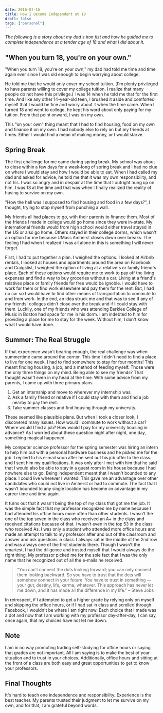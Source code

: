 ```yaml
---
date: 2016-07-16
title: How I Became Independent at 18
draft: false
tags: ["personal"]
---
```


*The following is a story about my dad's iron fist and how he guided me to complete independence at a tender age of 18 and what I did about it.*
 
## "When you turn 18, you're on your own."

"When you turn 18, you're on your own," my dad had told me time and time again ever since I was old enough to begin worrying about college.

He told me that he would only cover my school tuition. (I'm plenty privileged to have parents willing to cover my college tuition. I realize that many people do not have this privilege.) I was 14 when he told me that for the first time. And like any other 14-year-old teen, I brushed it aside and comforted myself that I would be fine and worry about it when the time came. When I turned 18 and went to college, he kept his word about only paying for my tuition. From that point onward, I was on my own.

This "on your own" thing meant that I had to find housing, food on my own and finance it on my own. I had nobody else to rely on but my friends at times. Either I would find a mean of making money, or I would starve.

## Spring Break

The first challenge for me came during spring break. My school was about to close within a few days for a week-long of spring break and I had no clue on where I would stay and how I would be able to eat. When I had called my dad and asked for advice, he told me that it was my own responsibility, and not his. I was so angry and in despair at the time that I outright hung up on him. I was 18 at the time and that was when I finally realized the reality of having to survive on my own.

"How the hell was I supposed to find housing and food in a few days?", I thought, trying to stop myself from punching a wall.

My friends all had places to go, with their parents to finance them. Most of the friends I made in college would go home since they were in-state. My international friends would from high school would either travel stayed in the US or also go home. Others stayed in their college dorms, which wasn't an option for me because UMass Amherst closes down over breaks. The feeling I had when I realized I was all alone in this is something I will never forget.

First, I had to put together a plan. I weighed the options. I looked at Airbnb rentals, I looked at houses and apartments around the area on Facebook and Craigslist, I weighed the option of living at a relative's or family friend's place. Each of these options would require me to work to pay off the living expenses and find a way to buy groceries without a car. Living at a friend's relatives place or family friends for free would be ignoble. I would have to work for them or find work elsewhere and pay them for the rent. But, I had no car so I would have to find other means of transportation to commute to and from work. In the end, an idea struck me and that was to see if any of my friends' colleges didn't close over the break and if I could stay with them. Luckily, one of my friends who was attending Berklee College of Music in Boston had space for me in his dorm. I am indebted to him for providing a place for me to stay for the week. Without him, I don't know what I would have done.

## Summer: The Real Struggle

If that experience wasn't bearing enough, the real challenge was when summertime came around the corner. This time I didn't need to find a place to live for one week. I had to find somewhere to stay for four months! This meant finding housing, a job, and a method of feeding myself. Those were the only three things on my mind. Being able to see my friends? That thought wasn't even in my head at the time. With some advice from my parents, I came up with three primary plans.

1. Get an internship and move to wherever my internship was.
2. Ask a family friend or relative if I could stay with them and find a job nearby to pay the rent.
3. Take summer classes and find housing through my university.


These seemed like plausible plans. But when I took a closer look, I discovered many issues. How would I commute to work without a car? Where would I find a job? How would I pay for my university housing in advance? As I worried about these question night after night, one day, something magical happened.

My computer science professor for the spring semester was hiring an intern to help him out with a personal hardware business and he picked me for the job. I replied to his e-mail soon after he sent out his job offer to the class. and I sent him my qualifications. It was only after I met with him that he said that I would also be able to stay in a guest room in his house because I had nowhere else to go. Being independent meant that I wasn't bounded to any place. I could live wherever I wanted.  This gave me an advantage over other candidates who could not live in Amherst or had to commute. The fact that I wasn't bounded to any single location has become an advantage in my career time and time again.

It turns out that it wasn't being the top of my class that got me the job. It was the simple fact that my professor recognized me by name because I had attended his office hours more often than other students. I wasn't the one of the top seven in the class who received an A+ in the class and received citations because of that. I wasn't even in the top 53 in the class who received As. I was only a student who attended more office hours and made an attempt to talk to my professor after and out of the classroom and answer and ask questions in class. I always sat in the middle of the 2nd row and was always one of the first students there. Though I wasn't the smartest, I had the diligence and trusted myself that I would always do the right thing. My professor picked me for the sole fact that I was the only name that he recognized out of all the e-mails he received.

> "You can’t connect the dots looking forward; you can only connect them looking backward. So you have to trust that the dots will somehow connect in your future. You have to trust in something — your gut, destiny, life, karma, whatever. This approach has never let me down, and it has made all the difference in my life." – Steve Jobs

In retrospect, if I attempted to get a higher grade by relying only on myself and skipping the office hours, or if I had sat in class and scrolled through Facebook, I wouldn't be where I am right now. Each choice that I made was a dot and now that I am working with my professor day-after-day, I can say, once again, that my choices have not let me down.

## Note

I am in no way promoting trading self-studying for office hours or saying that grades are not important. All I am saying is to make the best of your situation and to trust in your choices. Additionally, office hours and sitting at the front of a class are both easy and great opportunities to get to know your professors.

## Final Thoughts

It's hard to teach one independence and responsibility. Experience is the best teacher. My parents trusted their judgment to let me survive on my own, and for that, I am grateful beyond words.